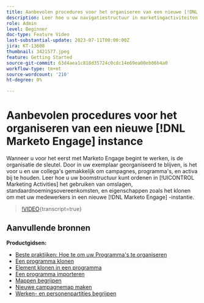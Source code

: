 ```yaml
---
title: Aanbevolen procedures voor het organiseren van een nieuwe [!DNL Marketo Engage] instance
description: Leer hoe u uw navigatiestructuur in marketingactiviteiten kunt ordenen met behulp van mappen, standaardnaamgevingsconventies en functies zoals klonen, zodat u eenvoudig met uw collega's kunt werken in een nieuwe versie van een Marketo Engage.
role: Admin
level: Beginner
doc-type: Feature Video
last-substantial-update: 2023-07-11T00:00:00Z
jira: KT-13608
thumbnail: 3421577.jpeg
feature: Getting Started
source-git-commit: 63d4aea1c818d35724c0cdc14e69ea00eb06b4a0
workflow-type: tm+mt
source-wordcount: '210'
ht-degree: 0%

---
```



# Aanbevolen procedures voor het organiseren van een nieuwe [!DNL Marketo Engage] instance

Wanneer u voor het eerst met Marketo Engage begint te werken, is de organisatie de sleutel. Door in uw exemplaar georganiseerd te blijven, is het voor u en uw collega&#39;s gemakkelijk om campagnes, programma&#39;s, en activa bij te houden. Leer hoe u uw boomstructuur kunt ordenen in [!UICONTROL Marketing Activities] het gebruiken van omslagen, standaardnoemingsovereenkomsten, en eigenschappen zoals het klonen om met uw medewerkers in een nieuwe [!DNL Marketo Engage] -instantie. 

>[!VIDEO](https://video.tv.adobe.com/v/3428939/?learn=on&captions=dut){transcript=true}

## Aanvullende bronnen

**Productgidsen:**

* [Beste praktijken: Hoe te om uw Programma&#39;s te organiseren](https://experienceleague.adobe.com/docs/marketo/using/product-docs/core-marketo-concepts/programs/working-with-programs/best-practice-how-to-organize-your-programs.html?lang=nl-NL)
* [Een programma klonen](https://experienceleague.adobe.com/docs/marketo/using/product-docs/core-marketo-concepts/programs/working-with-programs/clone-a-program.html?lang=nl-NL)
* [Element klonen in een programma](https://experienceleague.adobe.com/docs/marketo/using/product-docs/core-marketo-concepts/programs/working-with-programs/clone-an-asset-in-a-program.html?lang=nl-NL)
* [Een programma importeren](https://experienceleague.adobe.com/docs/marketo/using/product-docs/core-marketo-concepts/programs/working-with-programs/import-a-program.html?lang=nl-NL)
* [Mappen begrijpen](https://experienceleague.adobe.com/docs/marketo/using/product-docs/core-marketo-concepts/miscellaneous/understanding-folders.html?lang=nl-NL)
* [Nieuwe campagnemap maken](https://experienceleague.adobe.com/docs/marketo/using/product-docs/core-marketo-concepts/miscellaneous/create-new-campaign-folder.html?lang=nl-NL)
* [Werken- en personenpartities begrijpen](https://experienceleague.adobe.com/docs/marketo/using/product-docs/administration/workspaces-and-person-partitions/understanding-workspaces-and-person-partitions.html?lang=nl-NL)

